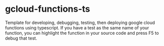 # gcloud-functions-ts

Template for developing, debugging, testing, then deploying google cloud functions using typescript. If you have a test as the same name of your function, you can highlight the function in your source code and press F5 to debug that test.

